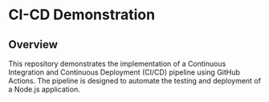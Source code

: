 # CI-CD Demonstration

## Overview

This repository demonstrates the implementation of a Continuous Integration and Continuous Deployment (CI/CD) pipeline using GitHub Actions. The pipeline is designed to automate the testing and deployment of a Node.js application.



